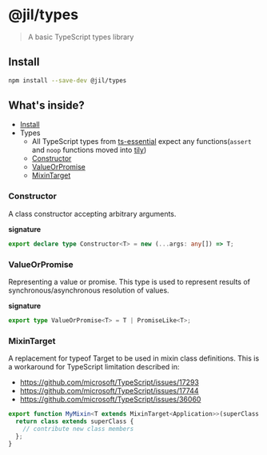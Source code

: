 # @jil/types

> A basic TypeScript types library

## Install

```sh
npm install --save-dev @jil/types
```

## What's inside?

- [Install](#Install)
- Types
  - All TypeScript types from [ts-essential](https://github.com/krzkaczor/ts-essentials) expect any functions(`assert`
    and `noop` functions moved into [tily](https://www.npmjs.com/package/tily))
  - [Constructor](#Constructor)
  - [ValueOrPromise](#ValueOrPromise)
  - [MixinTarget](#MixinTarget)

### Constructor

A class constructor accepting arbitrary arguments.

**signature**

```ts
export declare type Constructor<T> = new (...args: any[]) => T;
```

### ValueOrPromise

Representing a value or promise. This type is used to represent results of synchronous/asynchronous resolution of
values.

**signature**

```ts
export type ValueOrPromise<T> = T | PromiseLike<T>;
```

### MixinTarget

A replacement for typeof Target to be used in mixin class definitions. This is a workaround for TypeScript limitation
described in:

- https://github.com/microsoft/TypeScript/issues/17293
- https://github.com/microsoft/TypeScript/issues/17744
- https://github.com/microsoft/TypeScript/issues/36060

```ts
export function MyMixin<T extends MixinTarget<Application>>(superClass: T) {
  return class extends superClass {
    // contribute new class members
  };
}
```
